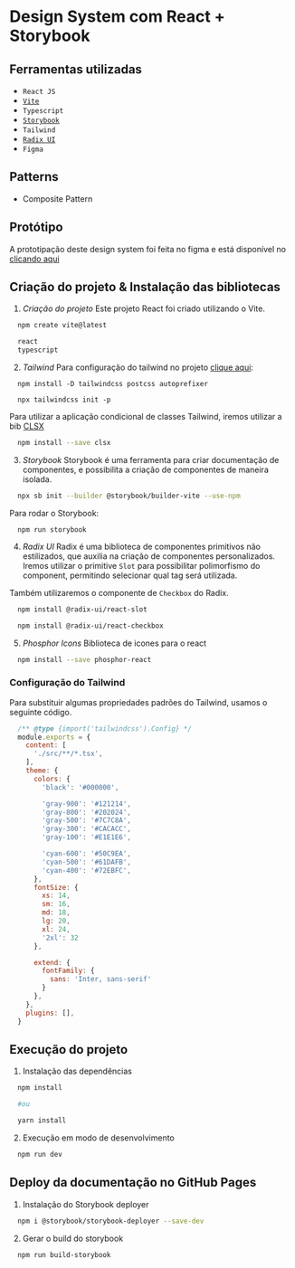 # Design System com React + Storybook

## Ferramentas utilizadas
- `React JS`
- [`Vite`](https://vitejs.dev/)
- `Typescript`
- [`Storybook`](https://storybook.js.org/docs/react/get-started/install)
- `Tailwind`
- [`Radix UI`](https://www.radix-ui.com/)
- `Figma`

## Patterns
- Composite Pattern

## Protótipo
A prototipação deste design system foi feita no figma e está disponível no [clicando aqui](https://www.figma.com/file/vVms0ZskRIU6yfCfIvKKF1/Ignite-Lab-Design-System)

## Criação do projeto & Instalação das bibliotecas

1. *Criação do projeto*
Este projeto React foi criado utilizando o Vite.
``` bash
  npm create vite@latest

  react
  typescript
```

2. *Tailwind*
Para configuração do tailwind no projeto [clique aqui](https://tailwindcss.com/docs/guides/vite):
```
  npm install -D tailwindcss postcss autoprefixer

  npx tailwindcss init -p
```

Para utilizar a aplicação condicional de classes Tailwind, iremos utilizar a bib [CLSX](https://www.npmjs.com/package/clsx)
``` bash
  npm install --save clsx
```

3. *Storybook*
Storybook é uma ferramenta para criar documentação de componentes, e possibilita a criação de componentes de maneira isolada.
``` bash
  npx sb init --builder @storybook/builder-vite --use-npm
```

Para rodar o Storybook:
```
  npm run storybook
```

4. *Radix UI*
Radix é uma biblioteca de componentes primitivos não estilizados, que auxilia na criação de componentes personalizados.
Iremos utilizar o primitive `Slot` para possibilitar polimorfismo do component, permitindo selecionar qual tag será utilizada.

Também utilizaremos o componente de `Checkbox` do Radix.
``` bash
  npm install @radix-ui/react-slot

  npm install @radix-ui/react-checkbox
```

5. *Phosphor Icons*
Biblioteca de icones para o react
``` bash
  npm install --save phosphor-react
```

### Configuração do Tailwind
Para substituir algumas propriedades padrões do Tailwind, usamos o seguinte código.
```cjs title=tailwind.config.cjs
  /** @type {import('tailwindcss').Config} */
  module.exports = {
    content: [
      './src/**/*.tsx',
    ],
    theme: {
      colors: {
        'black': '#000000',

        'gray-900': '#121214',
        'gray-800': '#202024',
        'gray-500': '#7C7C8A',
        'gray-300': '#CACACC',
        'gray-100': '#E1E1E6',

        'cyan-600': '#50C9EA',
        'cyan-500': '#61DAFB',
        'cyan-400': '#72EBFC',
      },
      fontSize: {
        xs: 14,
        sm: 16,
        md: 18,
        lg: 20,
        xl: 24,
        '2xl': 32
      },

      extend: {
        fontFamily: {
          sans: 'Inter, sans-serif'
        }
      },
    },
    plugins: [],
  }
```

## Execução do projeto
1. Instalação das dependências
``` bash
  npm install

  #ou

  yarn install
```

2. Execução em modo de desenvolvimento
``` bash
  npm run dev
```

## Deploy da documentação no GitHub Pages
1. Instalação do Storybook deployer
``` bash
  npm i @storybook/storybook-deployer --save-dev
```

2. Gerar o build do storybook
``` bash
  npm run build-storybook
```
